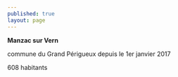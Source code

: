 ```yaml
---
published: true
layout: page
---
```



**Manzac sur Vern**

commune du Grand Périgueux depuis le 1er janvier 2017

608 habitants
